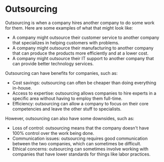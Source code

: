 # Outsourcing

Outsourcing is when a company hires another company to do some work for them. Here are some examples of what that might look like:

* A company might outsource their customer service to another company that specializes in helping customers with problems.
* A company might outsource their manufacturing to another company that can produce the products more efficiently and at a lower cost.
* A company might outsource their IT support to another company that can provide better technology services.

Outsourcing can have benefits for companies, such as:

* Cost savings: outsourcing can often be cheaper than doing everything in-house.
* Access to expertise: outsourcing allows companies to hire experts in a specific area without having to employ them full-time.
* Efficiency: outsourcing can allow a company to focus on their core competencies and leave the other stuff to specialists.

However, outsourcing can also have some downsides, such as:

* Loss of control: outsourcing means that the company doesn't have 100% control over the work being done.
* Communication issues: outsourcing requires good communication between the two companies, which can sometimes be difficult.
* Ethical concerns: outsourcing can sometimes involve working with companies that have lower standards for things like labor practices.
